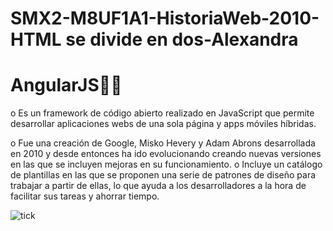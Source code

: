 # SMX2-M8UF1A1-HistoriaWeb-2010-HTML se divide en dos-Alexandra

# __AngularJS__:technologist:

o Es un framework de código abierto realizado en JavaScript que permite desarrollar aplicaciones webs de una sola página y apps móviles híbridas.

o Fue una creación de Google, Misko Hevery y Adam Abrons desarrollada en 2010 y desde entonces ha ido evolucionando creando nuevas versiones en las que se incluyen mejoras en su funcionamiento.
o Incluye un catálogo de plantillas en las que se proponen una serie de patrones de diseño para trabajar a partir de ellas, lo que ayuda a los desarrolladores a la hora de facilitar sus tareas y ahorrar tiempo.

![tick](https://github.com/AlexandraRivass/SMX2-M8UF1A1-HistoriaWeb-2010-Pinterest-Alexandra/blob/main/que-es-angular-scaled-1200x675.jpg)
